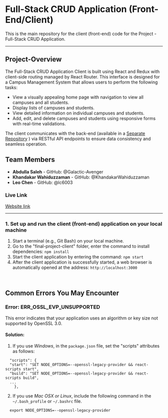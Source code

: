# Full-Stack CRUD Application (Front-End/Client)

This is the main repository for the client (front-end) code for the Project - Full-Stack CRUD Application.

----------
## Project-Overview
The Full-Stack CRUD Application Client is built using React and Redux with client-side routing managed by React Router. This interface is designed for a Campus Management System that allows users to perform the following tasks:

- View a visually appealing home page with navigation to view all campuses and all students.
- Display lists of campuses and students.
- View detailed information on individual campuses and students.
- Add, edit, and delete campuses and students using responsive forms with real-time validations.

The client communicates with the back-end (available in a [Separate Repository](https://github.com/Galactic-Avenger/Full-Stack-CRUD-Application-client-front-end-) ) via RESTful API endpoints to ensure data consistency and seamless operation.


## Team Members
- **Abdulla Saleh** - GitHub: @Galactic-Avenger
- **Khandakar Wahiduzzaman** - GitHub: @KhandakarWahiduzzaman
- **Leo Chen** - GitHub: @lc6003

  
### Live Link 
[Website link](https://Galactic-Avenger.github.io/Full-Stack-CRUD-Application-client-front-end-/)

----------
### 1. Set up and run the client (front-end) application on your local machine
1.	Start a terminal (e.g., Git Bash) on your local machine.
2.  Go to the "final-project-client" folder, enter the command to install dependencies: `npm install` 
3.	Start the client application by entering the command: `npm start` 
4.	After the client application is successfully started, a web browser is automatically opened at the address: `http://localhost:3000` 

<br/>

## Common Errors You May Encounter
### Error: ERR_OSSL_EVP_UNSUPPORTED
This error indicates that your application uses an algorithm or key size not supported by OpenSSL 3.0.
#### Solution: 
1. If you use *Windows*, in the `package.json` file, set the "scripts" attributes as follows:

```
  "scripts": {
  "start": "SET NODE_OPTIONS=--openssl-legacy-provider && react-scripts start", 
  "build": "SET NODE_OPTIONS=--openssl-legacy-provider && react-scripts build", 
  ...
    },
```

2. If you use *Mac OSX or Linux*, include the following command in the `~/.bash_profile` or `~/.bashrc` file.

```
  export NODE_OPTIONS=--openssl-legacy-provider
```
